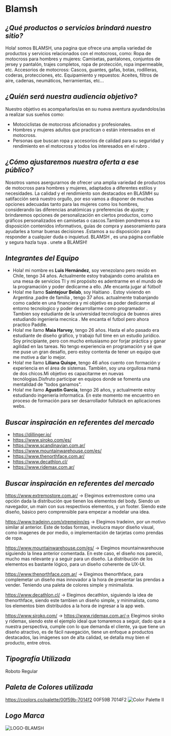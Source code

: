 # Blamsh
## _¿Qué productos o servicios brindará nuestro sitio?_

Hola! somos BLAMSH,  una pagina que ofrece una amplia variedad de productos y servicios relacionados con el motocross, como:
Ropa de motocross para hombres y mujeres: Camisetas, pantalones, conjuntos de jersey y pantalón, trajes completos, ropa de protección, ropa impermeable, etc.
Accesorios de motocross: Cascos, guantes, gafas, botas, rodilleras, coderas, protecciones, etc.
Equipamiento y repuestos: Aceites, filtros de aire, cadenas, neumáticos, herramientas, etc...

## _¿Quién será nuestra audiencia objetivo?_
Nuestro objetivo es acompañarlos/as en su nueva aventura ayudandolos/as a realizar sus sueños como:
- Motociclistas de motocross aficionados y profesionales.
- Hombres y mujeres adultos que practican o están interesados en el motocross.
- Personas que buscan ropa y accesorios de calidad para su seguridad y rendimiento en el motocross y todos los interesados en el rubro .



## _¿Cómo ajustaremos nuestra oferta a ese público?_
Nosotros vamos asergurarnos de ofrecer una amplia variedad de productos de motocross para hombres y mujeres, adaptados a diferentes estilos y necesidades.
La calidad y el rendimiento son destacados en BLASMH su satifacción será nuestro orgullo, por eso vamos a disponer de muchas opciones adecuadas tanto para las mujeres como los hombres, considerando las diferencias anatómicas y preferencias de ajuste;
y brindaremos opciones de personalización en ciertos productos, como gráficos personalizados en camisetas o cascos.Tambien pondremos a su disposición contenidos informativos, guías de compra y asesoramiento para ayudarles a tomar buenas decisiones .Estamos a su disposición para responder a cualquier duda o inquietud. BLAMSH , es una página confiable y segura hazla tuya . unete a BLAMSH!
 

## _Integrantes del Equipo_
- Hola! mi nombre es **Luis Hernández**, soy venezolano pero resido en Chile, tengo 34 años. Actualmente estoy trabajando como analista en una mesa de servicios TI y mi propósito es adentrarme en el mundo de la programación y poder dedicarme a ello. ¡Me encanta jugar al fútbol!
- Hola! me llamo **Saintejour Belab**, soy Haitiano . Estoy viviendo en Argentina ,padre de familia , tengo 37 años. actualmente trabanjando como cadete en una financiera y mi objetivo es poder dedicarme al entorno tecnologico y poder desarrollarme como programador . Tambien soy estudiante de la universidad tecnologica de buenos aires estudiando ingenieria mecnica . Me encanta el futbol pero ahora practico Paddle.
- Hola! me llamo **Maia Harvey**, tengo 26 años. Hasta el año pasado era estudiante de diseño gráfico, y trabajo full time en un estudio jurídico. Soy principiante, pero con mucho entusiasmo por forjar práctica y ganar agilidad en las tareas. No tengo experiencia en programación y sé que me puse un gran desafío, pero estoy contenta de tener un equipo que me motive a dar lo mejor. 
- Hola! me llamo **Liliana Quispe**, tengo 46 años cuento con formación y experiencia en el área de sistemas. Tambièn, soy una orgullosa mamá de dos chicos.Mi objetivo es capacitarme en nuevas tecnólogias.Disfruto participar en equipos donde se fomenta una mentalidad de "todos ganamos".
- Hola! me llamo **Agustin Garcia**, tengo 26 años, y actualmente estoy estudiando ingenieria informatica. En este momento me encuentro en proceso de formación para ser desarrollador fullstack en aplicaciones webs.

## _Buscar inspiración en referentes del mercado_

- https://dillinger.io/
- https://www.siroko.com/es/
- https://www.scandinavian.com.ar/
- https://www.mountainwarehouse.com/es/
- https://www.thenorthface.com.ar/
- https://www.decathlon.cl/
- https://www.ridemax.com.ar/
 
 ## _Buscar inspiración en referentes del mercado_

  https://www.extremostore.com.ar/ -> Elegimos extremostore como una opción dada la distribución que tienen los elementos del body. Siendo un navegador, un main con sus respectivos elementos, y un footer. Siendo este diseño, básico pero comprensible para empezar a modelar una idea.
  
  https://www.tradeinn.com/xtremeinn/es -> Elegimos tradeinn, por un motivo similar al anterior. Este de todas formas, involucra mayor diseño visual, como imagenes de por medio, o implementación de tarjetas como prendas de ropa.

  https://www.mountainwarehouse.com/es/ -> Elegimos mountainwarehouse siguiendo la linea anterior comentada. En este caso, el diseño nos pareció, mucho mas relevante y a seguir para un diseño. La distribución de los elementos es bastante lógico, para un diseño coherente de UX-UI.

  https://www.thenorthface.com.ar/ -> Elegimos thenorthface, para complemetar un diseño mas innovador a la hora de presentar las prendas a vender. Teniendo una paleta de colores simple y minimalista.

  https://www.decathlon.cl/ -> Elegimos decathlon, siguiendo la idea de thenorthface, siendo este tambien un diseño simple, y minimalista, como los elementos bien distribuidos a la hora de ingresar a la app web.

  https://www.siroko.com/ ->
  https://www.ridemax.com.ar/-> Elegimos siroko y ridemax, siendo este el ejemplo ideal que tomaremos a seguir, dado que a nuestra perspectiva, cumple con lo que demanda el cliente, ya que tiene un diseño atractivo, es de fácil navegación, tiene un enfoque a productos destacados, las imágenes son de alta calidad, se detalla muy bien el producto, entre otros.

## _Tipografía Utilizada_
Roboto Regular

## _Paleta de Colores utilizada_
https://coolors.co/palette/00f59b-7014f2
00F59B
7014F2
![Color Palette II](https://github.com/LuisHernandezDev/grupo_14_BLAMSH/assets/136033755/7750b1ac-7ea5-4d69-a808-edcc049021c3)


## _Logo Marca_
![LOGO-BLAMSH](https://github.com/LuisHernandezDev/grupo_14_BLAMSH/assets/136033755/01a49479-0636-411a-8dbd-a22972d98cd2)



